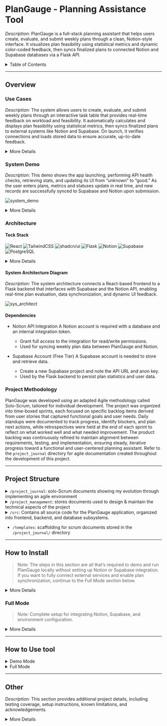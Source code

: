 # PlanGauge - Planning Assistance Tool
_Description_: PlanGauge is a full-stack planning assistant that helps users create, evaluate, and submit weekly plans through a clean, Notion-style interface. It visualizes plan feasibility using statistical metrics and dynamic color-coded feedback, then syncs finalized plans to connected Notion and Supabase databases via a Flask API.


<details>
  <summary>Table of Contents</summary>

  - [Overview](#overview)
  - [Project Structure](#project-structure)
  - [How to Install](#how-to-install)
  - [How to Use Tool](#how-to-use-tool)
  - [Other](#other)
</details>

---

## Overview
### Use Cases
_Description:_ The system allows users to create, evaluate, and submit weekly plans through an interactive task table that provides real-time feedback on workload and feasibility. It automatically calculates and displays plan feasibility using statistical metrics, then syncs finalized plans to external systems like Notion and Supabase. On launch, it verifies connections and loads stored data to ensure accurate, up-to-date feedback.
<details>
    <summary>
        More Details
    </summary>
    
- UC-1: Create Weekly Plan — The user adds, edits, and deletes tasks in the Task Entry Table (R-2.10–R-2.15), filling out task names, categories, dates, and times. The Stat Card System updates automatically to reflect daily workload changes. (Ref: design.md – “Table Structure,” “Add New Task Demo”)
- UC-2: Evaluate Plan Feasibility — The user views live feedback through the Stat Card System and Evaluation Section, which compute daily and weekly feasibility using Z-scores (R-1.22–R-1.23). The Evaluation Section provides a summary score and detailed breakdown of contributing metrics. (Ref: design.md – “Populated State,” “Evaluation Section,” “Details Accordion”)
- UC-3: Submit Plan to External Systems — The user clicks the Submit button to send plan data to Notion and Supabase via Flask (R-5.10). A toast confirms success or failure, and the button color reflects the plan’s overall feasibility. (Ref: design.md – “Submission Swimlane Diagram,” “Submission Demo”)
- UC-4: System Launch and Data Retrieval — On startup, the app runs connectivity checks for Flask, Supabase, and Notion (R-7.40–R-7.41) and retrieves stored stats to initialize feasibility data. Toasts indicate success or failure of retrieval operations. (Ref: design.md – “Startup Process Swimlane Diagram,” “Stats Retrieval API Endpoint”)
</details>



### System Demo

_Description_: This demo shows the app launching, performing API health checks, retrieving stats, and updating its UI from “unknown” to “good.” As the user enters plans, metrics and statuses update in real time, and new records are successfully synced to Supabase and Notion upon submission.

![system_demo](https://github.com/user-attachments/assets/23625c7a-682c-43c6-a5a8-9ebac076261f)


<details>
    <summary>
        More Details
    </summary>

This demo showcases the user launching the application and entering plans into the table interface.
During the launch process, the system performs a health check to verify connectivity with the Flask, Notion, and Supabase APIs. At the same time, the app successfully requests and receives statistical metric data. Once the data is retrieved, the interface updates accordingly — the styling transitions from red (indicating an “unknown” status) to grey (signifying “neutral”). The stat cards are then populated with average and standard deviation time values, and the evaluation section dynamically updates with these new metrics.

As the user adds new records, the outlines of all subsystems adjust to reflect overall feasibility. The stat card system also updates in real time, calculating total time values for tasks that share the same start date. The user continues to input plans for the following week until the overall status indicator turns green, representing a “good” state.

The demo continues with the user scrolling through the updated interface, showing how both the stat cards and evaluation sections appear when the system is in its optimal state. Finally, the user opens the Supabase and Notion databases — initially empty — then submits the new plan. After submission, both databases display the newly created records, confirming a successful sync between the app and the Notion productivity environment.
</details>

### Architecture
#### Teck Stack
![React](https://img.shields.io/badge/React-20232A?style=for-the-badge&logo=react&logoColor=61DAFB) ![TailwindCSS](https://img.shields.io/badge/Tailwind_CSS-06B6D4?style=for-the-badge&logo=tailwindcss&logoColor=white) ![shadcn/ui](https://img.shields.io/badge/shadcn/ui-000000?style=for-the-badge&logo=shadcnui&logoColor=white) ![Flask](https://img.shields.io/badge/Flask-000000?style=for-the-badge&logo=flask&logoColor=white) ![Notion](https://img.shields.io/badge/Notion-000000?style=for-the-badge&logo=notion&logoColor=white) ![Supabase](https://img.shields.io/badge/Supabase-3ECF8E?style=for-the-badge&logo=supabase&logoColor=white) ![PostgreSQL](https://img.shields.io/badge/PostgreSQL-316192?style=for-the-badge&logo=postgresql&logoColor=white)

<details>
    <summary>
        More Details
    </summary>

- Frontend:
    - ![React](https://img.shields.io/badge/React-20232A?style=for-the-badge&logo=react&logoColor=61DAFB)
        - Manages the application’s dynamic UI and state, allowing real-time updates as users modify their weekly plans.
    - ![TailwindCSS](https://img.shields.io/badge/Tailwind_CSS-06B6D4?style=for-the-badge&logo=tailwindcss&logoColor=white)
        - Provides a responsive and modern utility-based styling framework for consistent, adaptive layouts.
    - ![shadcn/ui](https://img.shields.io/badge/shadcn/ui-000000?style=for-the-badge&logo=shadcnui&logoColor=white)
        - Offers a good looking library for aesthetically pleasing dark mode styling design
- Backend:
    - ![Flask](https://img.shields.io/badge/Flask-000000?style=for-the-badge&logo=flask&logoColor=white)
        - Implements the backend logic and HTTP endpoints that process feasibility calculations, manage plan submissions, and connect to external services.
    - ![Notion](https://img.shields.io/badge/Notion-000000?style=for-the-badge&logo=notion&logoColor=white)
        - Enables two-way synchronization of plan data between PlanGauge and the user’s Notion workspace.
- Database:
    - ![Supabase](https://img.shields.io/badge/Supabase-3ECF8E?style=for-the-badge&logo=supabase&logoColor=white) 
        - Stores plan submissions and plan records created using this app. Also stores previous work/productivity records that are used for statistical metric calculations. The statistical metrics are then used to compare the current plan to previous performances.
    - ![PostgreSQL](https://img.shields.io/badge/PostgreSQL-316192?style=for-the-badge&logo=postgresql&logoColor=white)
        - Supabase uses PostgreSQL
</details>

#### System Architecture Diagram

_Description:_ The system architecture connects a React-based frontend to a Flask backend that interfaces with Supabase and the Notion API, enabling real-time plan evaluation, data synchronization, and dynamic UI feedback.

![sys_architect](https://github.com/user-attachments/assets/a2dceaf5-68dd-4d71-98f7-460ba8fe95a9)

#### Dependencies
- Notion API Integration
  A Notion account is required with a database and an internal integration token.  
  - Grant full access to the integration for read/write permissions.  
  - Used for syncing weekly plan data between PlanGauge and Notion.  

- Supabase Account (Free Tier)
  A Supabase account is needed to store and retrieve data.  
  - Create a new Supabase project and note the API URL and anon key.  
  - Used by the Flask backend to persist plan statistics and user data.  

### Project Methodology
PlanGauge was developed using an adapted Agile methodology called Solo-Scrum, tailored for individual development. The project was organized into time-boxed sprints, each focused on specific backlog items derived from user stories that captured functional goals and user needs. Daily standups were documented to track progress, identify blockers, and plan next actions, while retrospectives were held at the end of each sprint to reflect on what worked well and what needed improvement. The product backlog was continuously refined to maintain alignment between requirements, testing, and implementation, ensuring steady, iterative progress toward a functional and user-centered planning assistant. Refer to the `project_journal` directory for agile documentation created throughout the development of this project.

---

## Project Structure
<details>
    <summary>
        <code>/project_journal</code>: solo-Scrum documents showing my evolution through implementing an agile environment
    </summary>

- `/assets`: stores diagrams, mockups, quiz docs, demo gifs, and other docs created during sprints
- `/backlog`: backlog item documentation for features implemented in this project
- `/professional_review`: presentation and notes from project pitch to CS professor
- `/pull_requests`: docs for completed pull requests demoing the features developed and merged
- `/retrospective`: reflections completed for reviewing and improving sprint approach for each sprint
- `/sprints`: docs for sprints including the goal, assigned backlog items, subtasks, and DoD
- `/standup`: logs for daily standups documenting previous progress, next steps, problems, ChatGPT review
</details>

<details>
    <summary>
        <code>/project_management</code>: stores documents used to design & maintain the technical aspects of the project
    </summary>

- `/api/flask_apis.xlsx`: excel document that details the flask api including example http responses, response key explanations, and http response code clarifications
- `/diagrams`: mockups, architecture diagram, FDD, ERD, and swimlane diagrams used in the current design
- `/specs`: This directory contains all formal software engineering documentation written throughout the development of PlanGauge. Each file defines the project’s requirements, rationale, and design decisions used to guide implementation.
    - `/design.md`: The Design Specification document defines the structural, visual, and behavioral blueprint for PlanGauge, bridging the project’s requirements with its implemented architecture. It includes annotated diagrams, UI mockups, and flow representations that capture how each subsystem functions and interacts.
    - `/mvs.md`: Defines the Minimum Viable Specification for PlanGauge—listing the essential features (task table, stat cards, plan summary, submission flow) required for a functioning prototype and mapping them to their requirement IDs.
    - `/pop.md`: The Project Overview Proposal detailing the motivation, scope, and predicted architecture of PlanGauge. It covers complexity across system layers, technology stack choices, and methodology (Solo-Scrum).
    - `/reqs.md`: The Requirement Specifications document defining all functional and non-functional requirements (R-X.Y) including frontend behavior, backend logic, security, and usability standards.
    - `/sdp.md`: The Software Development Plan describing lifecycle phases, sprint schedules, testing strategy, risk assessment, and documentation control procedures.
    - `timeline.xlsx`: Spreadsheet outlining the chronological schedule of development milestones, sprint durations, and deliverable deadlines. Stopped using/updating this half way through project development.
    - `/user-stories.md`: Lists user stories that express functional goals from the perspective of an end user, forming the basis for requirement traceability and backlog creation.
</details>

<details>
    <summary>
        <code>/src</code>: Contains all source code for the PlanGauge application, organized into frontend, backend, and database subsystems.
    </summary>

- `/backend`: Implements the Flask API server responsible for handling data transactions, performing validation, and bridging between the React frontend and Supabase database.
    - `/app/__init__.py`: Initializes the Flask app instance and loads configuration (e.g., environment variables, API keys).
    - `/app/routes.py`: Defines RESTful API endpoints for CRUD operations, plan submission, and Notion synchronization.
    - `/app/utils.py`: Contains helper functions for validation, data formatting, and Notion API communication.
    - `/tests/`: Houses backend unit and integration tests written with pytest.
    - `pytest.ini`: Configures test discovery paths and environment markers for pytest.
    - `run.py`: Entry point to launch the Flask development server.
- `/database`: Contains SQL scripts and schema configuration for the project’s Supabase (PostgreSQL) layer.
    - `db_setup.sql`: Creates database tables, relations, and constraints aligned with the BCNF-compliant schema defined in the design specs.
    - `row_security.sql`: Defines row-level security policies to control user access and protect plan submission records.
- `/frontend`: Implements the React + Tailwind + Shadcn/UI interface that allows users to input, visualize, and submit their weekly plans.
    - `/e2e/`: End-to-end tests using Playwright to verify full-stack functionality.
    - `/src/components/`: Stores the react components for all subsystems
    - `/src/contexts/`: Context providers like TaskContext.jsx managing global state for task data
    - `/src/tests/`: Frontend unit and integration tests written with Vitest + React Testing Library.
    - `/src/utils/`: Utility functions supporting calculations, formatting, or API requests.
    - `/src/App.jsx`: Root React component that renders the main task table and theme provider
    - `/src/App.css`: Base styling and layout rules.
    - `/src/index.css`: Tailwind + custom theme variables defining color palettes and dark mode support.
    - `/src/main.jsx`: Application entry point rendering the React root node.
</details>

- `/templates`: scaffolding for scrum documents stored in the `/project_journal/` directory

---

## How to Install

> Note: The steps in this section are all that’s required to demo and run PlanGauge locally without setting up Notion or Supabase integration. If you want to fully connect external services and enable plan synchronization, continue to the Full Mode section below.

<details>
  <summary>More Details</summary>

1️⃣ Clone the repository
   ```
   git clone https://github.com/GregT7/PlanGauge.git
   ```

2️⃣ Install frontend dependencies
   ```
   cd PlanGauge/src/frontend
   npm install
   npm audit fix
   ```

3️⃣ Install backend dependencies
   ```
   cd PlanGauge/src/backend
   python -m venv venv
   .\venv\Scripts\activate
   pip install -r requirements.txt
   ```
</details>

### Full Mode
> Note: Complete setup for integrating Notion, Supabase, and environment configuration.

<details>
  <summary>More Details</summary>

1️⃣ Setup Notion
   1. Create or log into your Notion account.
   2. Create a new page.
   3. Add a database within that page.
   4. Create a new integration under [https://www.notion.so/my-integrations](https://www.notion.so/my-integrations).
   5. Grant the integration full access to your database.
   6. Copy and store your Notion API key for later use.

2️⃣ Setup Supabase
   1. Create a free account at [https://app.supabase.com](https://app.supabase.com).
   2. Run the SQL scripts in `/PlanGauge/src/database/`:
      - `db_setup.sql` — Initializes database tables.  
      - `row_security.sql` — Enables row-level security (prevents unauthorized access).  
      - `init_records.sql` — Populates dummy records (optional).
   3. Note your Project URL and anon public key for the `.env` file.

3️⃣ Setup environment files
<details>
  <summary>Windows</summary>

  1. `/src/.env`
  ```
  cd /PlanGauge/src
  echo FLASK_BASE_URL=http://127.0.0.1:^ FLASK_DEFAULT_PORT=5000^ FLASK_TESTING_PORT=5001^ FLASK_HEALTH_ROUTE=/api/health > .env
  ```

  2. `/src/backend/.env`
  ```
  cd /PlanGauge/src/backend
  (echo SUPABASE_URL=&& echo SUPABASE_KEY=&& echo NOTION_API_KEY=&& echo NOTION_PAGE_ID=&& echo NOTION_DB_ID=&& echo NOTION_VERSION="2022-06-28") > .env
  ```

  3. `/src/frontend/.env.demo`
  ```
  cd /PlanGauge/src/frontend
  echo VITE_DEMO=1^ VITE_STATS_TESTING_ROUTE=http://127.0.0.1:5000/api/demo/stats^ VITE_DEFAULT_ROUTE=http://localhost:5173/^ VITE_TESTING_ROUTE=http://localhost:4173/^ VITE_DEFAULT_PLAN_START=2025-06-01^ VITE_DEFAULT_PLAN_END=2025-06-30 > .env
  ```
</details>

<details>
  <summary>Linux/macOS</summary>

  1. `/src/.env`
  ```
  cd /PlanGauge/src
  echo "FLASK_BASE_URL=http://127.0.0.1: FLASK_DEFAULT_PORT=5000 FLASK_TESTING_PORT=5001 FLASK_HEALTH_ROUTE=/api/health" > .env
  ```

  2. `/src/backend/.env`
  ```
  cd /PlanGauge/src/backend
  echo -e "SUPABASE_URL=\nSUPABASE_KEY=\nNOTION_API_KEY=\nNOTION_PAGE_ID=\nNOTION_DB_ID=\nNOTION_VERSION=\"2022-06-28\"" > .env
  ```

  3. `/src/frontend/.env.demo`
  ```
  cd /PlanGauge/src/frontend
  echo "VITE_DEMO=1 VITE_STATS_TESTING_ROUTE=http://127.0.0.1:5000/api/demo/stats VITE_DEFAULT_ROUTE=http://localhost:5173/ VITE_TESTING_ROUTE=http://localhost:4173/ VITE_DEFAULT_PLAN_START=2025-06-01 VITE_DEFAULT_PLAN_END=2025-06-30" > .env
  ```
</details>

4️⃣ Find API keys / info for Notion & Supabase and update `/PlanGauge/src/backend/.env` file
   - `SUPABASE_URL`  
     - _Description_: The unique base URL endpoint for your Supabase project.  
     - How to find:
       1. Log in to [https://app.supabase.com](https://app.supabase.com)
       2. Select your project.
       3. Go to Project Settings → API.
       4. Copy the Project URL.
     - Example:
       ```
       SUPABASE_URL=https://abcde12345.supabase.co
       ```

   - `SUPABASE_KEY`  
     - _Description_: Your Supabase authentication key — typically the “anon public” key.  
     - How to find:
       1. In Project Settings → API, scroll to Project API Keys.
       2. Copy the anon public key.
     - Example:
       ```
       SUPABASE_KEY=eyJhbGciOiJIUzI1NiIsInR5cCI6IkpXVCJ9...
       ```

   - `NOTION_API_KEY`  
     - _Description_: The token for your internal integration used to access Notion’s API.  
     - How to find:
       1. Go to [https://www.notion.so/my-integrations](https://www.notion.so/my-integrations)
       2. Create a new integration (e.g., “PlanGauge”).
       3. Copy the Internal Integration Token.
       4. Share your Notion page/database with this integration.
     - Example:
       ```
       NOTION_API_KEY=secret_qwerty123456789abcdef
       ```

   - `NOTION_PAGE_ID`  
     - _Description_: The 32-character ID for the Notion page you want PlanGauge to sync.  
     - How to find:
       1. Open the Notion page in your browser.
       2. Copy the 32-character string at the end of the URL.
     - Example:
       ```
       NOTION_PAGE_ID=abcdef1234567890abcdef1234567890
       ```

   - `NOTION_DB_ID`  
     - _Description_: The ID of your Notion database used for plan synchronization.  
     - How to find:
       1. Open your Notion database in your browser.
       2. Copy the 32-character string before `?v=` in the URL.
     - Example:
       ```
       NOTION_DB_ID=1234567890abcdef1234567890abcdef
       ```

   - `NOTION_VERSION` = "2022-06-28"  
     - _Description_: Specifies the Notion API version for compatibility.  
     - How to find:
       - Refer to [Notion’s API versioning documentation](https://developers.notion.com/reference/versioning)
     - Example:
       ```
       NOTION_VERSION="2022-06-28"
       ```
</details>

---

## How to Use tool
<details>
  <summary>Demo Mode</summary>


#### 1️⃣ Launch the Application  
```bash
cd PlanGauge/src/frontend  
npm run start:demo
```  
The app will open automatically in your default browser and begin connecting to the Flask API. Toast messages will indicate connection and launch status.

#### 2️⃣ Load Demo Data  
Default, hardcoded statistical metrics are fetched from a demo API route. The task table is automatically populated with sample tasks representing a plan created just before submission.

#### 3️⃣ Observe Feasibility Analysis  
Once the backend connection is established, the feasibility analysis begins. The UI styling updates in real time to reflect the plan’s evaluation and feasibility results.

#### 4️⃣ Experiment with the Task Table  
Modify tasks to see how the feasibility and UI respond dynamically.  
> Note: The Start Date must match one of the Stat Card dates for table changes to impact feasibility.

#### 5️⃣ Submit the Plan  
Click the Submit button to view a toast confirmation message.  
*(No data will be sent since Notion and Supabase integrations are disabled in demo mode.)*

#### 6️⃣ Review Evaluation Details  
Scroll to the Evaluation Section to explore how the system calculates feasibility metrics and interprets results for each day and overall plan.

</details>



<details>
  <summary>Full Mode</summary>



#### 1️⃣ Launch the Application

1. Start the app & wait for browser to open
   ```
   cd PlanGauge/src/frontend
   npm run start
   ```

#### 2️⃣ Create or Edit Weekly Tasks

1. Use the Notion-like task table to enter your weekly goals.  
   Each row represents a task with the following fields:
   - Task Name – Short description of your task.
   - Category – Choose from pre-defined options (e.g., Health, Career, School).
   - Start / Due Date – Select using the date picker.
   - Estimated Time – Enter manually or let the backend predict time (future feature).

2. Add new tasks using the “+ New Page” button at the bottom of the table.

3. Tasks update automatically as you edit fields — no need to manually save.

#### 3️⃣ Review Daily and Weekly Feasibility

- Each day displays a stat card showing:
  - The total planned time for that day.
  - A color-coded status:
    - 🟢 Good – Within target range.
    - 🟡 Moderate – Under or near threshold.
    - 🔴 Poor – Exceeds predicted workload limit.

- At the bottom, a Plan Summary indicator shows the overall feasibility rating for the week.

#### 4️⃣ Submit Your Plan

When satisfied with your plan, click the Submit button.  
This will:
1. Send your plan data to the Flask backend.  
2. The backend will:
   - Store your plan data in Supabase for long-term tracking.
   - Sync your updated plan to Notion, ensuring your Notion workspace stays up-to-date.
3. A temporary status message will confirm if the sync succeeded or failed.

#### 5️⃣ Adjust, Track, and Improve

- You can adjust your plan anytime; simply edit the table and re-submit.
- Future versions will incorporate your Supabase data to refine time predictions for similar task types.
- Use color trends and stats to track planning consistency week-to-week.

</details>

---

## Other
_Description:_ This section provides additional project details, including testing coverage, setup instructions, known limitations, and acknowledgements.

<details>
  <summary>More Details</summary>

### Testing
<details>
  <summary>Testing Coverage</summary>

- Frontend
    - Technology: React Testing Library, Vitest, Jest
    - Quantity: 258 tests
    - Description: validates UI behavior, state updates, and real-time feedback
- Backend
    - Technology: pytest
    - Quantity: 40 tests
    - Description: confirms API correctness, data retrieval, and error handling
- System
    - Technology: Playwright
    - Quantity: ? tests
    - Description: simulates full user interactions, from plan creation to submission and system feedback
</details>

<details>
  <summary>How to Run Tests</summary>

#### 1️⃣ Frontend (Vitest)
> Note: This does not include Playwright E2E tests — see the next section for setup.

```
cd PlanGauge/src/frontend  
npm run test
```

#### 2️⃣ (Optional) End-to-End Testing with Playwright

Step 1 – Install Playwright  
cd PlanGauge/src/frontend  
```npm init playwright@latest```

Step 2 – Follow setup prompts  
Answer the following during setup:  
- ✔ Language: JavaScript  
- ✔ Test directory: `tests`  
- ✔ Add GitHub Actions workflow: No (optional)  
- ✔ Install browsers: Yes  

Step 3 – Verify installation  
You should see a version number like `Version 1.48.0`:
```npx playwright test --version```

Step 4 – Run default Playwright tests  
Run the sample tests provided by Playwright (all six should pass):  
```npx playwright test```

#### 3️⃣ Backend (pytest)
```
cd PlanGauge/src/backend  
.\venv\Scripts\activate  
pytest -q
```
</details>



### Limitations
- Unused DB: 
    - the database doesn't really do a lot at this point aside from holding work records
    - However, the ground work is laid for editing/viewing/deleting previous plan submissions & corresponding plan records alongside other stats processing
    - work is not being differentiated into assigned_work and general_work, same thing with plans
    - assignment records aren't being used for anything and there is no way to assign plan records to them
- Not Deployed: Using flask & vite servers


### 🙏 Acknowledgements
- Dr. Raymer for giving me feedback on my early project design
- Uncle Steve for reviewing project from both an end user & tech writer perspective
- Intro to SWE Course: Dr. Shimizu + swe peers for learning the basics of SWE and how to implement an Agile methodology
- Parents for giving me feedback from the perspective of an engineering project manager

</details>